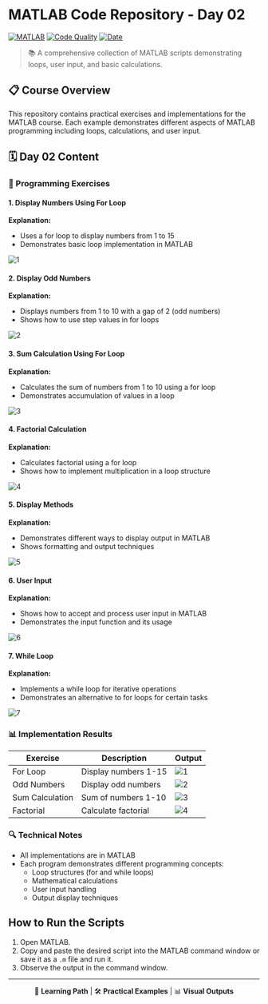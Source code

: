 # MATLAB Code Repository - Day 02

[![MATLAB](https://img.shields.io/badge/MATLAB-Script-blue?style=for-the-badge&logo=mathworks&logoColor=white)](https://www.mathworks.com/products/matlab.html)
[![Code Quality](https://img.shields.io/badge/Code%20Quality-A-brightgreen?style=for-the-badge)]() 
[![Date](https://img.shields.io/badge/Date-04.21.2024-orange?style=for-the-badge)]()

> 📚 A comprehensive collection of MATLAB scripts demonstrating loops, user input, and basic calculations.

## 📋 Course Overview

This repository contains practical exercises and implementations for the MATLAB course. Each example demonstrates different aspects of MATLAB programming including loops, calculations, and user input.

## 🗓️ Day 02 Content

### 🎯 Programming Exercises

#### 1. Display Numbers Using For Loop

**Explanation:**
- Uses a for loop to display numbers from 1 to 15
- Demonstrates basic loop implementation in MATLAB

![1](https://github.com/user-attachments/assets/9df4870e-be65-4fc0-b294-adb7376a5614)

#### 2. Display Odd Numbers

**Explanation:**
- Displays numbers from 1 to 10 with a gap of 2 (odd numbers)
- Shows how to use step values in for loops

![2](https://github.com/user-attachments/assets/a43a77ea-65df-4c4c-b225-49ecf14fe93a)

#### 3. Sum Calculation Using For Loop

**Explanation:**
- Calculates the sum of numbers from 1 to 10 using a for loop
- Demonstrates accumulation of values in a loop

![3](https://github.com/user-attachments/assets/733595a7-0b0e-4b38-843e-49d215d979c0)

#### 4. Factorial Calculation

**Explanation:**
- Calculates factorial using a for loop
- Shows how to implement multiplication in a loop structure

![4](https://github.com/user-attachments/assets/ea2a1598-76c4-48f8-a8d8-ac92070ebcd2)

#### 5. Display Methods

**Explanation:**
- Demonstrates different ways to display output in MATLAB
- Shows formatting and output techniques

![5](https://github.com/user-attachments/assets/8b22a48f-7c81-4bca-9621-581f0fc00fcd)

#### 6. User Input

**Explanation:**
- Shows how to accept and process user input in MATLAB
- Demonstrates the input function and its usage

![6](https://github.com/user-attachments/assets/c27d5db0-5eb0-4c4c-8086-e9fe23dc3ab2)

#### 7. While Loop

**Explanation:**
- Implements a while loop for iterative operations
- Demonstrates an alternative to for loops for certain tasks

![7](https://github.com/user-attachments/assets/64208894-50bc-401f-81ce-6df9c66d368b)

### 📊 Implementation Results

| Exercise | Description | Output |
|---------|-------------|--------|
| For Loop | Display numbers 1-15 | ![1](https://github.com/user-attachments/assets/9df4870e-be65-4fc0-b294-adb7376a5614) |
| Odd Numbers | Display odd numbers | ![2](https://github.com/user-attachments/assets/a43a77ea-65df-4c4c-b225-49ecf14fe93a) |
| Sum Calculation | Sum of numbers 1-10 | ![3](https://github.com/user-attachments/assets/733595a7-0b0e-4b38-843e-49d215d979c0) |
| Factorial | Calculate factorial | ![4](https://github.com/user-attachments/assets/ea2a1598-76c4-48f8-a8d8-ac92070ebcd2) |

### 🔍 Technical Notes

- All implementations are in MATLAB
- Each program demonstrates different programming concepts:
  - Loop structures (for and while loops)
  - Mathematical calculations
  - User input handling
  - Output display techniques

## How to Run the Scripts
1. Open MATLAB.
2. Copy and paste the desired script into the MATLAB command window or save it as a `.m` file and run it.
3. Observe the output in the command window.

---

<div align="center">

📖 **Learning Path** | 🛠️ **Practical Examples** | 📊 **Visual Outputs**

</div>

 



